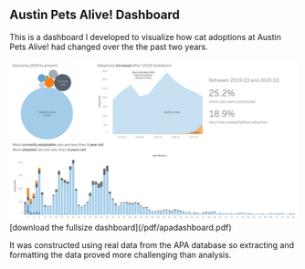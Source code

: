 ## Austin Pets Alive! Dashboard

This is a dashboard I developed to visualize how cat adoptions at Austin Pets Alive! had changed over the the past two years.

<img src="images/apadashboard.png?raw=true"/>
[download the fullsize dashboard](/pdf/apadashboard.pdf)

It was constructed using real data from the APA database so extracting and formatting the data proved more challenging than analysis.
